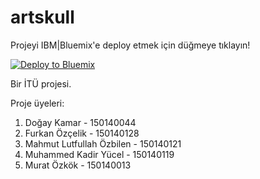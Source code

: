 # artskullProjeyi IBM|Bluemix'e deploy etmek için düğmeye tıklayın![![Deploy to Bluemix](https://bluemix.net/deploy/button.png)](https://bluemix.net/deploy?repository=https://github.com/itucsdb1610/itucsdb1610)Bir İTÜ projesi.Proje üyeleri:1. Doğay Kamar - 1501400442. Furkan Özçelik - 1501401283. Mahmut Lutfullah Özbilen - 1501401214. Muhammed Kadir Yücel - 1501401195. Murat Özkök - 150140013